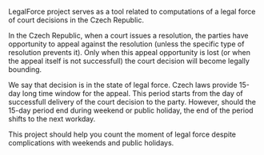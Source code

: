 LegalForce project serves as a tool related to computations of a legal force of court decisions in the Czech Republic.

In the Czech Republic, when a court issues a resolution, the parties have opportunity to appeal against the resolution (unless the specific type of resolution prevents it). Only when this appeal opportunity is lost (or when the appeal itself is not successfull) the court decision will become legally bounding. 

We say that decision is in the state of legal force. Czech laws provide 15-day long time window for the appeal. 
This period starts from the day of successfull delivery of the court decision to the party. However, should the 15-day period end during weekend or public holiday, the end of the period shifts to the next workday.

This project should help you count the moment of legal force despite complications with weekends and public holidays.